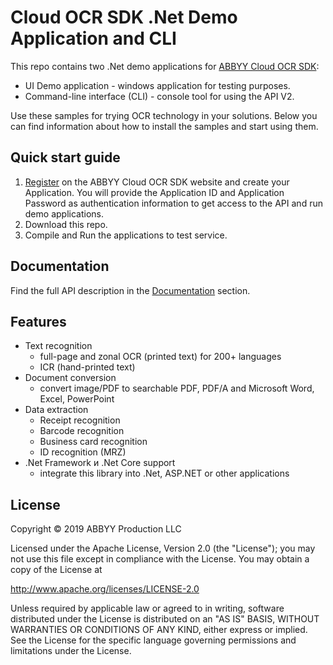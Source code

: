 # Cloud OCR SDK .Net Demo Application and CLI

This repo contains two .Net demo applications for [ABBYY Cloud OCR SDK](https://www.ocrsdk.com/):

- UI Demo application - windows application for testing purposes.
- Command-line interface (CLI) - console tool for using the API V2.

Use these samples for trying OCR technology in your solutions. Below you can find information about how to install the samples and start using them.

## Quick start guide

1. [Register](https://cloud.ocrsdk.com/Account/Register) on the ABBYY Cloud OCR SDK website and create your Application. You will provide the Application ID and Application Password as authentication information to get access to the API and run demo applications.
2. Download this repo.
3. Compile and Run the applications to test service.

## Documentation

Find the full API description in the [Documentation](https://www.ocrsdk.com/documentation/) section.

## Features

- Text recognition
  - full-page and zonal OCR (printed text) for 200+ languages
  - ICR (hand-printed text)
- Document conversion
  - convert image/PDF to searchable PDF, PDF/A and Microsoft Word, Excel, PowerPoint
- Data extraction
  - Receipt recognition
  - Barcode recognition
  - Business card recognition
  - ID recognition (MRZ)
- .Net Framework и .Net Core support
  - integrate this library into .Net, ASP.NET or other applications

## License

Copyright © 2019 ABBYY Production LLC

Licensed under the Apache License, Version 2.0 (the "License");
you may not use this file except in compliance with the License.
You may obtain a copy of the License at

<http://www.apache.org/licenses/LICENSE-2.0>

Unless required by applicable law or agreed to in writing, software
distributed under the License is distributed on an "AS IS" BASIS,
WITHOUT WARRANTIES OR CONDITIONS OF ANY KIND, either express or implied.
See the License for the specific language governing permissions and
limitations under the License.

